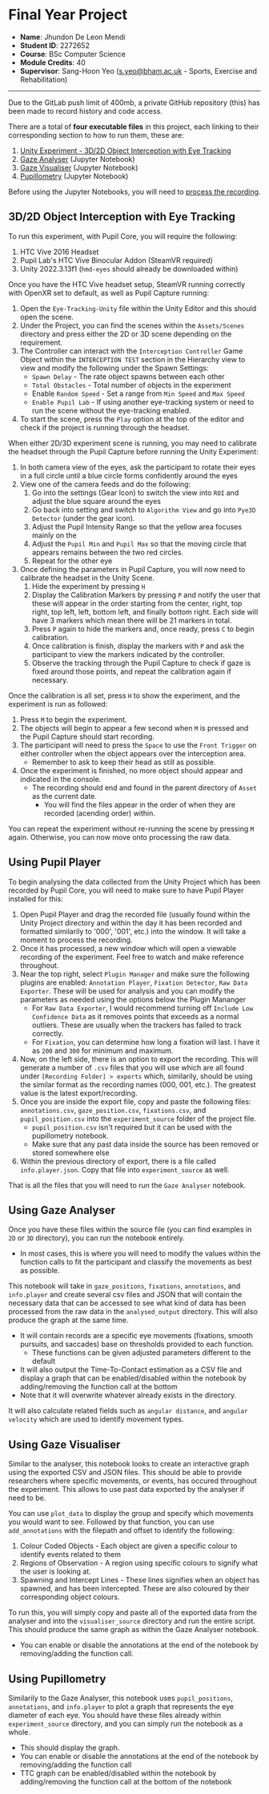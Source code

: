 # Final Year Project

- **Name**: Jhundon De Leon Mendi
- **Student ID**: 2272652
- **Course**: BSc Computer Science
- **Module Credits**: 40
- **Supervisor**: Sang-Hoon Yeo (s.yeo@bham.ac.uk - Sports, Exercise and Rehabilitation)

---

Due to the GitLab push limit of 400mb, a private GitHub repository (this) has been made to record history and code access.

There are a total of **four executable files** in this project, each linking to their corresponding section to how to run them, these are:

1. [Unity Experiment - 3D/2D Object Interception with Eye Tracking](#3d2d-object-interception-with-eye-tracking)
2. [Gaze Analyser](#using-gaze-analyser) (Jupyter Notebook)
3. [Gaze Visualiser](#using-gaze-visualiser) (Jupyter Notebook)
4. [Pupillometry](#using-pupillometry) (Jupyter Notebook)

Before using the Jupyter Notebooks, you will need to [process the recording](#using-pupil-player).

## 3D/2D Object Interception with Eye Tracking
To run this experiment, with Pupil Core, you will require the following:
1. HTC Vive 2016 Headset 
2. Pupil Lab's HTC Vive Binocular Addon (SteamVR required) 
3. Unity 2022.3.13f1 (`hmd-eyes` should already be downloaded within)

Once you have the HTC Vive headset setup, SteamVR running correctly with OpenXR set to default, as well as Pupil Capture running:
1. Open the `Eye-Tracking-Unity` file within the Unity Editor and this should open the scene.
2. Under the Project, you can find the scenes within the `Assets/Scenes` directory and press either the 2D or 3D scene depending on the requirement.
3. The Controller can interact with the `Interception Controller` Game Object within the `INTERCEPTION TEST` section in the Hierarchy view to view and modify the following under the Spawn Settings:
    - `Spawn Delay` - The rate object spawns between each other
    - `Total Obstacles` - Total number of objects in the experiment
    - Enable `Random Speed` - Set a range from `Min Speed` and `Max Speed`
    - `Enable Pupil Lab` - If using another eye-tracking system or need to run the scene without the eye-tracking enabled.
4. To start the scene, press the `Play` option at the top of the editor and check if the project is running through the headset.

When either 2D/3D experiment scene is running, you may need to calibrate the headset through the Pupil Capture before running the Unity Experiment:
1. In both camera view of the eyes, ask the participant to rotate their eyes in a full circle until a blue circle forms confidently around the eyes
2. View one of the camera feeds and do the following:
    1. Go into the settings (Gear Icon) to switch the view into `ROI` and adjust the blue square around the eyes
    2. Go back into setting and switch to `Algorithm View` and go into `Pye3D Detector` (under the gear icon).
    3. Adjust the Pupil Intensity Range so that the yellow area focuses mainly on the 
    4. Adjust the `Pupil Min` and `Pupil Max` so that the moving circle that appears remains between the two red circles.
    5. Repeat for the other eye
3. Once defining the parameters in Pupil Capture, you will now need to calibrate the headset in the Unity Scene.
    1. Hide the experiment by pressing `H`
    2. Display the Calibration Markers by pressing `P` and notify the user that these will appear in the order starting from the center, right, top right, top left, left, bottom left, and finally bottom right. Each side will have 3 markers which mean there will be 21 markers in total.
    3. Press `P` again to hide the markers and, once ready, press `C` to begin calibration.
    4. Once calibration is finish, display the markers with `P` and ask the participant to view the markers indicated by the controller.
    5. Observe the tracking through the Pupil Capture to check if gaze is fixed around those points, and repeat the calibration again if necessary.

Once the calibration is all set, press `H` to show the experiment, and the experiment is run as followed:
1. Press `M` to begin the experiment.
2. The objects will begin to appear a few second when `M` is pressed and the Pupil Capture should start recording.
3. The participant will need to press the `Space` to use the `Front Trigger` on either controller when the object appears over the interception area.
    - Remember to ask to keep their head as still as possible.
4. Once the experiment is finished, no more object should appear and indicated in the console.
    - The recording should end and found in the parent directory of `Asset` as the current date.
        - You will find the files appear in the order of when they are recorded (acending order) within.

You can repeat the experiment without re-running the scene by pressing `M` again. Otherwise, you can now move onto processing the raw data.

## Using Pupil Player

To begin analysing the data collected from the Unity Project which has been recorded by Pupil Core, you will need to make sure to have Pupil Player installed for this:
1. Open Pupil Player and drag the recorded file (usually found within the Unity Project directory and within the day it has been recorded and formatted similarily to '000', '001', etc.) into the window. It will take a moment to process the recording.
2. Once it has processed, a new window which will open a viewable recording of the experiment. Feel free to watch and make reference throughout.
3. Near the top right, select `Plugin Manager` and make sure the following plugins are enabled: `Annotation Player`, `Fixation Detector`, `Raw Data Exporter`. These will be used for analysis and you can modify the parameters as needed using the options below the Plugin Mananger
    - For `Raw Data Exporter`,  I would recommend turning off `Include Low Confidence Data` as it removes points that exceeds as a normal outliers. These are usually when the trackers has failed to track correctly.
    - For `Fixation`, you can determine how long a fixation will last. I have it as `200` and `300` for minimum and maximum.
4. Now, on the left side, there is an option to export the recording. This will generate a number of `.csv` files that you will use which are all found under `[Recording Folder] > exports` which, similarily, should be using the similar format as the recording names (000, 001, etc.). The greatest value is the latest export/recording.
5. Once you are inside the export file, copy and paste the following files: `annotations.csv`, `gaze_position.csv`, `fixations.csv`, and `pupil_position.csv` into the `experiment_source` folder of the project file.
    - `pupil_position.csv` isn't required but it can be used with the pupillometry notebook.
    - Make sure that any past data inside the source has been removed or stored somewhere else
4. Within the previous directory of export, there is a file called `info.player.json`. Copy that file into `experiment_source` as well.

That is all the files that you will need to run the `Gaze Analyser` notebook.

## Using Gaze Analyser
Once you have these files within the source file (you can find examples in `2D` or `3D` directory), you can run the notebook entirely.
- In most cases, this is where you will need to modify the values within the function calls to fit the participant and classify the movements as best as possible.


This notebook will take in `gaze_positions`, `fixations`, `annotations`,  and `info.player` and create several csv files and JSON that will contain the necessary data that can be accessed to see what kind of data has been processed from the raw data in the `analysed_output` directory. This will also produce the graph at the same time.
- It will contain records are a specific eye movements (fixations, smooth pursuits, and saccades) base on thresholds provided to each function.
    - These functions can be given adjusted parameters different to the default
- It will also output the Time-To-Contact estimation as a CSV file and display a graph that can be enabled/disabled within the notebook by adding/removing the function call at the bottom
- Note that it will overwrite whatever already exists in the directory.

It will also calculate related fields such as `angular distance`, and `angular velocity` which are used to identify movement types.

## Using Gaze Visualiser
Similar to the analyser, this notebook looks to create an interactive graph using the exported CSV and JSON files. This should be able to provide researchers where specific movements, or events, has occured throughout the experiment. This allows to use past data exported by the analyser if need to be.

You can use `plot_data` to display the group and specify which movements you would want to see. Followed by that function, you can use `add_annotations` with the filepath and offset to identify the following:
1. Colour Coded Objects - Each object are given a specific colour to identify events related to them
2. Regions of Observation - A region using specific colours to signify what the user is looking at.
3. Spawning and Intercept Lines - These lines signifies when an object has spawned, and has been intercepted. These are also coloured by their corresponding object colours.

To run this, you will simply copy and paste all of the exported data from the analyser and into the `visualiser_source` directory and run the entire script. This should produce the same graph as within the Gaze Analyser notebook.
- You can enable or disable the annotations at the end of the notebook by removing/adding the function call.

## Using Pupillometry
Similarily to the Gaze Analyser, this notebook uses `pupil_positions`, `annotations`, and `info.player` to plot a graph that represents the eye diameter of each eye. You should have these files already within `experiment_source` directory, and you can simply run the notebook as a whole.
- This should display the graph.
- You can enable or disable the annotations at the end of the notebook by removing/adding the function call
- TTC graph can be enabled/disabled within the notebook by adding/removing the function call at the bottom of the notebook
